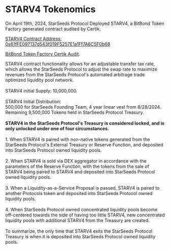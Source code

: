 # STARV4 Tokenomics

On April 19th, 2024, StarSeeds Protocol Deployed STARV4, a BitBond Token Factory generated contract audited by Certik.

[STARV4 Contract Address: 0x61fFE097137d543f019F5257E1a1Ff7A6C5F0b68](https://polygonscan.com/token/0x61ffe097137d543f019f5257e1a1ff7a6c5f0b68)

[BitBond Token Factory Certik Audit](https://skynet.certik.com/projects/bitbond).

STARV4 contract functionality allows for an adjustable transfer tax rate, which allows the StarSeeds Protocol to adjust the swap rate to maximize revenues from the StarSeeds Protocol's automated arbitrage trade optimized liquidity pool network.\
\
STARV4 initial Supply: 10,000,000. \
\
STARV4 Initial Distribution: \
500,000 for StarSeeds Founding Team, 4 year linear vest from 8/28/2024. \
Remaining 9,500,000 Tokens held in StarSeeds Protocol Treasury. \
\
**STARV4 in the StarSeeds Protocol's Treasury is considered locked, and is only unlocked under one of four circumstances.**\
\
1\. When STARV4 is paired with non-native tokens generated from the StarSeeds Protocol's External Treasury or Reserve Function, and deposited into StarSeeds Protocol owned liquidity pools. \
\
2\. When STARV4 is sold via DEX aggregator in accordance with the parameters of the Reserve Function, with the tokens from the sale of STARV4 being paired to STARV4 and deposited into StarSeeds Protocol owned liquidity pools.\
\
3\. When a Liquidity-as-a-Service Proposal is passed, STARV4 is paired to another Protocols token and deposited into StarSeeds Protocol owned liquidity pools. \
\
4\. When StarSeeds Protocol owned concentrated liquidity pools become off-centered towards the side of having too little STARV4, new concentrated liquidity pools with additional STARV4 from the Treasury are created. \
\
To summarize, the only time that STARV4 exits the StarSeeds Protocol Treasury is when it is deposited into StarSeeds Protocol owned liquidity pools.&#x20;
